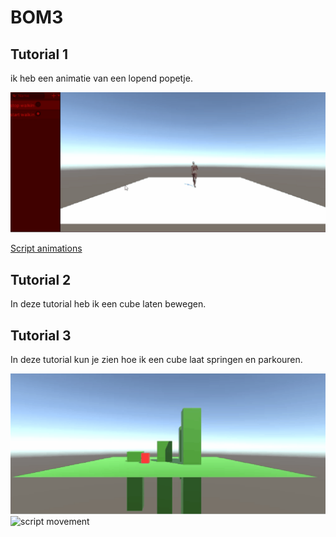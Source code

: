 # BOM3


## Tutorial 1
ik heb een animatie van een lopend popetje. 


![Tutorial 1 gif](Tutorial_1_2.gif)

[Script animations](ArcadeM3/Assets/Scripts/Animation.cs)


## Tutorial 2
In deze tutorial heb ik een cube laten bewegen.




## Tutorial 3
In deze tutorial kun je zien hoe ik een cube laat springen en parkouren.

![Tutorial 3 gif](tutorial_3.gif)
![script movement](ArcadeM3/Assets/Scripts/Movement.cs)


